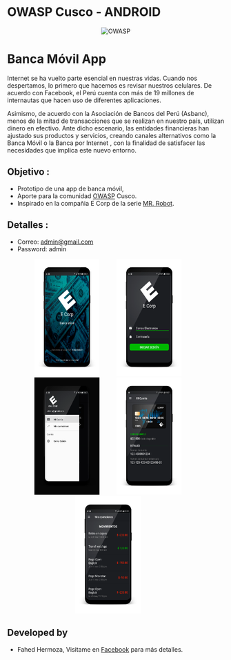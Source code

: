 # OWASP Cusco - ANDROID

<div align="center">

![OWASP](https://raw.githubusercontent.com/viraintel/OWASP-Nettacker/master/web/static/img/owasp.png)

</div>

# Banca Móvil App

Internet se ha vuelto parte esencial en nuestras vidas. Cuando nos despertamos, lo primero que hacemos es revisar nuestros celulares. De acuerdo con Facebook, el Perú cuenta con más de 19 millones de internautas que hacen uso de diferentes aplicaciones. 

Asimismo, de acuerdo con la Asociación de Bancos del Perú (Asbanc), menos de la mitad de transacciones que se realizan en nuestro país, utilizan dinero en efectivo.  Ante dicho escenario, las entidades financieras han ajustado sus productos y servicios, creando canales alternativos como la Banca Móvil o la Banca por Internet , con la finalidad de satisfacer las necesidades que implica este nuevo entorno. 

## Objetivo : 

- Prototipo de una app de banca móvil, 
- Aporte para la comunidad [OWASP](https://www.owasp.org) Cusco.
- Inspirado en la compañia E Corp de la serie [MR. Robot](https://es.wikipedia.org/wiki/Mr._Robot).

## Detalles :

- Correo: admin@gmail.com
- Password: admin


<div align="center">
        <img width="30%" src="screenShots/banca_movil_01.png" alt="About screen" title="About screen" </img>
        <img height="0" width="32px">
        <img width="30%" src="screenShots/banca_movil_02.png" alt="About screen" title="About screen" </img>
        <img height="0" width="32px">
        <img width="30%" src="screenShots/banca_movil_03.png" alt="About screen" title="About screen" </img>
        <img height="0" width="32px">
        <img width="30%" src="screenShots/banca_movil_04.png" alt="About screen" title="About screen" </img>
        <img height="0" width="32px">
        <img width="30%" src="screenShots/banca_movil_05.png" alt="About screen" title="About screen" </img>
        <img height="0" width="32px">
</div>
	
## Developed by

* Fahed Hermoza, Visitame en [Facebook](https://www.facebook.com/fahedhermoza/) para más detalles.

